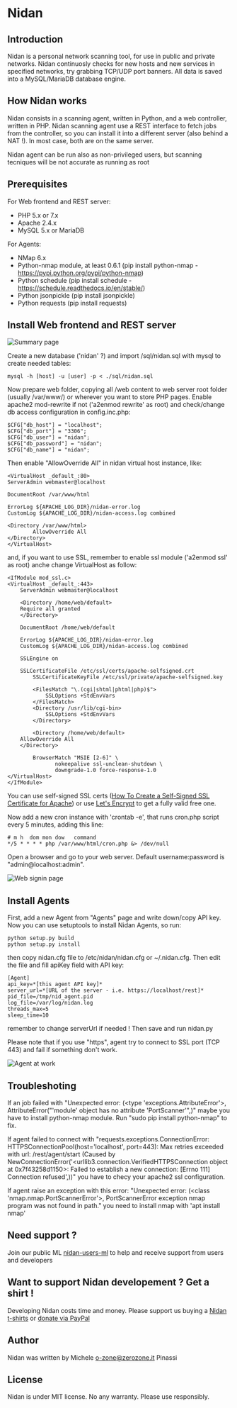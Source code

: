 Nidan
=====

Introduction
------------

Nidan is a personal network scanning tool, for use in public and private networks. Nidan continuosly checks for new hosts and new services in 
specified networks, try grabbing TCP/UDP port banners. All data is saved into a MySQL/MariaDB database engine.

How Nidan works
---------------

Nidan consists in a scanning agent, written in Python, and a web controller, written in PHP. Nidan scanning agent use a REST interface to fetch jobs from the controller,
so you can install it into a different server (also behind a NAT !). In most case, both are on the same server.

Nidan agent can be run also as non-privileged users, but scanning tecniques will be not accurate as running as root

## Prerequisites 

For Web frontend and REST server:
* PHP 5.x or 7.x
* Apache 2.4.x
* MySQL 5.x or MariaDB

For Agents:
* NMap 6.x
* Python-nmap module, at least 0.6.1 (pip install python-nmap - https://pypi.python.org/pypi/python-nmap)
* Python schedule (pip install schedule - https://schedule.readthedocs.io/en/stable/)
* Python jsonpickle (pip install jsonpickle)
* Python requests (pip install requests)

## Install Web frontend and REST server

![Summary page](assets/screenshot_4.jpg "Summary page")

Create a new database ('nidan' ?) and import /sql/nidan.sql with mysql to create needed tables:

    mysql -h [host] -u [user] -p < ./sql/nidan.sql

Now prepare web folder, copying all /web content to web server root folder (usually /var/www/) or wherever you want to store PHP pages.
Enable apache2 mod-rewrite if not ('a2enmod rewrite' as root) and check/change db access configuration in config.inc.php:

    $CFG["db_host"] = "localhost";
    $CFG["db_port"] = "3306";
    $CFG["db_user"] = "nidan";
    $CFG["db_password"] = "nidan";
    $CFG["db_name"] = "nidan";

Then enable "AllowOverride All" in nidan virtual host instance, like:

    <VirtualHost _default_:80>
	ServerAdmin webmaster@localhost

	DocumentRoot /var/www/html

	ErrorLog ${APACHE_LOG_DIR}/nidan-error.log
	CustomLog ${APACHE_LOG_DIR}/nidan-access.log combined

	<Directory /var/www/html>
    	    AllowOverride All
	</Directory>
    </VirtualHost>

and, if you want to use SSL, remember to enable ssl module ('a2enmod ssl' as root) anche change VirtualHost as follow:

    <IfModule mod_ssl.c>
	<VirtualHost _default_:443>
	    ServerAdmin webmaster@localhost

	    <Directory /home/web/default>
		Require all granted
	    </Directory>

	    DocumentRoot /home/web/default

	    ErrorLog ${APACHE_LOG_DIR}/nidan-error.log
	    CustomLog ${APACHE_LOG_DIR}/nidan-access.log combined

	    SSLEngine on

	    SSLCertificateFile /etc/ssl/certs/apache-selfsigned.crt
            SSLCertificateKeyFile /etc/ssl/private/apache-selfsigned.key

            <FilesMatch "\.(cgi|shtml|phtml|php)$">
                SSLOptions +StdEnvVars
            </FilesMatch>
            <Directory /usr/lib/cgi-bin>
                SSLOptions +StdEnvVars
            </Directory>

            <Directory /home/web/default>
		AllowOverride All
	    </Directory>

            BrowserMatch "MSIE [2-6]" \
                   nokeepalive ssl-unclean-shutdown \
                   downgrade-1.0 force-response-1.0
	</VirtualHost>
    </IfModule>

You can use self-signed SSL certs ([How To Create a Self-Signed SSL Certificate for Apache](https://www.digitalocean.com/community/tutorials/how-to-create-a-self-signed-ssl-certificate-for-apache-in-ubuntu-16-04)) 
or use [Let's Encrypt](https://letsencrypt.org/) to get a fully valid free one.

Now add a new cron instance with 'crontab -e', that runs cron.php script every 5 minutes, adding this line:

    # m h  dom mon dow   command
    */5 * * * * php /var/www/html/cron.php &> /dev/null

Open a browser and go to your web server. Default username:password is "admin@localhost:admin".

![Web signin page](assets/screenshot_2.jpg "Web signin page")

## Install Agents

First, add a new Agent from "Agents" page and write down/copy API key. Now you can use setuptools to install Nidan Agents, so run:

    python setup.py build
    python setup.py install

then copy nidan.cfg file to /etc/nidan/nidan.cfg or ~/.nidan.cfg. Then edit the file and fill apiKey field with API key:

    [Agent]
    api_key=*[this agent API key]*
    server_url=*[URL of the server - i.e. https://localhost/rest]*
    pid_file=/tmp/nid_agent.pid
    log_file=/var/log/nidan.log
    threads_max=5
    sleep_time=10

remember to change serverUrl if needed ! Then save and run nidan.py

Please note that if you use "https", agent try to connect to SSL port (TCP 443) and fail if something don't work.

![Agent at work](assets/screenshot_1.jpg "Agent at work")

## Troubleshoting

If an job failed with "Unexpected error: (<type 'exceptions.AttributeError'>, AttributeError("'module' object has no attribute 'PortScanner'",)" maybe you have to install python-nmap module. Run "sudo pip install python-nmap" to fix.

If agent failed to connect with "requests.exceptions.ConnectionError: HTTPSConnectionPool(host='localhost', port=443): Max retries exceeded with url: /rest/agent/start (Caused by NewConnectionError('<urllib3.connection.VerifiedHTTPSConnection object at 0x7f43258d1150>: Failed to establish a new connection: [Errno 111] Connection refused',))" you have to checy your apache2 ssl configuration.

If agent raise an exception with this error: "Unexpected error: (<class 'nmap.nmap.PortScannerError'>, PortScannerError exception nmap program was not found in path." you need to install nmap with 'apt install nmap'

## Need support ?

Join our public ML [nidan-users-ml](https://groups.google.com/forum/#!forum/nidan-users-ml "Nidan users ML") to help and receive support from users and developers

## Want to support Nidan developement ? Get a shirt !

Developing Nidan costs time and money. Please support us buying a [Nidan t-shirts](https://shop.spreadshirt.it/Nidan/) or [donate via PayPal](https://PayPal.Me/MichelePinassi)

## Author

Nidan was written by Michele <o-zone@zerozone.it> Pinassi

## License

Nidan is under MIT license. No any warranty. Please use responsibly.
